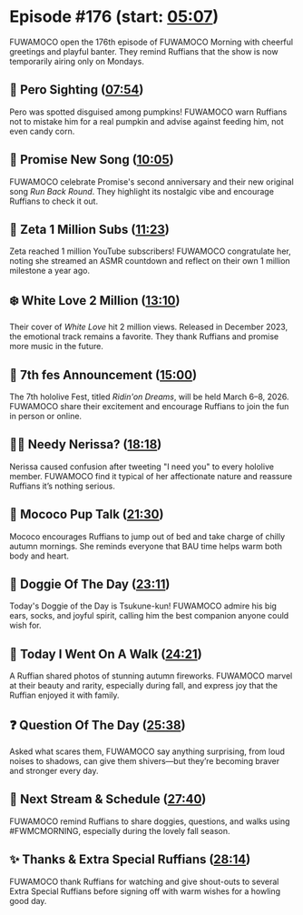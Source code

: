 # Episode #176 (start: [05:07](https://youtu.be/vbJHDqVl9R0?t=05m07s))

FUWAMOCO open the 176th episode of FUWAMOCO Morning with cheerful greetings and playful banter. They remind Ruffians that the show is now temporarily airing only on Mondays.

## 👀 Pero Sighting ([07:54](https://youtu.be/vbJHDqVl9R0?t=07m54s))

Pero was spotted disguised among pumpkins! FUWAMOCO warn Ruffians not to mistake him for a real pumpkin and advise against feeding him, not even candy corn.

## 🌟 Promise New Song ([10:05](https://youtu.be/vbJHDqVl9R0?t=10m05s))

FUWAMOCO celebrate Promise's second anniversary and their new original song *Run Back Round*. They highlight its nostalgic vibe and encourage Ruffians to check it out.

## 📜 Zeta 1 Million Subs ([11:23](https://youtu.be/vbJHDqVl9R0?t=11m23s))

Zeta reached 1 million YouTube subscribers! FUWAMOCO congratulate her, noting she streamed an ASMR countdown and reflect on their own 1 million milestone a year ago.

## ❄️ White Love 2 Million ([13:10](https://youtu.be/vbJHDqVl9R0?t=13m10s))

Their cover of *White Love* hit 2 million views. Released in December 2023, the emotional track remains a favorite. They thank Ruffians and promise more music in the future.

## 📢 7th fes Announcement ([15:00](https://youtu.be/vbJHDqVl9R0?t=15m00s))

The 7th hololive Fest, titled *Ridin'on Dreams*, will be held March 6–8, 2026. FUWAMOCO share their excitement and encourage Ruffians to join the fun in person or online.

## 🥺🎼 Needy Nerissa? ([18:18](https://youtu.be/vbJHDqVl9R0?t=18m18s))

Nerissa caused confusion after tweeting "I need you" to every hololive member. FUWAMOCO find it typical of her affectionate nature and reassure Ruffians it’s nothing serious.

## 📣 Mococo Pup Talk ([21:30](https://youtu.be/vbJHDqVl9R0?t=21m30s))

Mococo encourages Ruffians to jump out of bed and take charge of chilly autumn mornings. She reminds everyone that BAU time helps warm both body and heart.

## 🐶 Doggie Of The Day ([23:11](https://youtu.be/vbJHDqVl9R0?t=23m11s))

Today's Doggie of the Day is Tsukune-kun! FUWAMOCO admire his big ears, socks, and joyful spirit, calling him the best companion anyone could wish for.

## 🚶 Today I Went On A Walk ([24:21](https://youtu.be/vbJHDqVl9R0?t=24m21s))

A Ruffian shared photos of stunning autumn fireworks. FUWAMOCO marvel at their beauty and rarity, especially during fall, and express joy that the Ruffian enjoyed it with family.

## ❓ Question Of The Day ([25:38](https://youtu.be/vbJHDqVl9R0?t=25m38s))

Asked what scares them, FUWAMOCO say anything surprising, from loud noises to shadows, can give them shivers—but they’re becoming braver and stronger every day.

## 📅 Next Stream & Schedule ([27:40](https://youtu.be/vbJHDqVl9R0?t=27m40s))

FUWAMOCO remind Ruffians to share doggies, questions, and walks using #FWMCMORNING, especially during the lovely fall season.

## ✨ Thanks & Extra Special Ruffians ([28:14](https://youtu.be/vbJHDqVl9R0?t=28m14s))

FUWAMOCO thank Ruffians for watching and give shout-outs to several Extra Special Ruffians before signing off with warm wishes for a howling good day.
